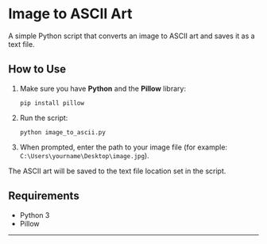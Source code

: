 # Image to ASCII Art

A simple Python script that converts an image to ASCII art and saves it as a text file.

## How to Use

1. Make sure you have **Python** and the **Pillow** library:
   ```
   pip install pillow
   ```

2. Run the script:
   ```
   python image_to_ascii.py
   ```

3. When prompted, enter the path to your image file (for example: `C:\Users\yourname\Desktop\image.jpg`).

The ASCII art will be saved to the text file location set in the script.

## Requirements

- Python 3
- Pillow

---
